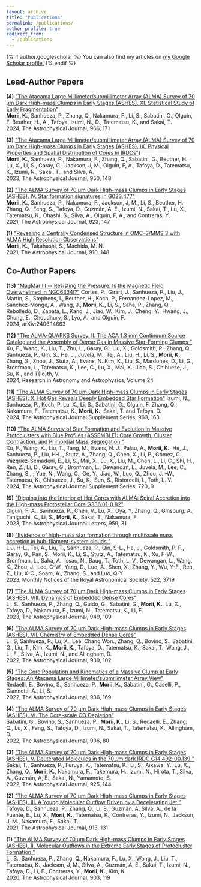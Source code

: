 ```yaml
---
layout: archive
title: "Publications"
permalink: /publications/
author_profile: true
redirect_from:
  - /publications
---
```


{% if author.googlescholar %}
  You can also find my articles on <u><a href="{{author.googlescholar}}">my Google Scholar profile</a>.</u>
{% endif %}

<!-- 
{% include base_path %} -->

## Lead-Author Papers 
**(4)** ["The Atacama Large Millimeter/submillimeter Array (ALMA) Survey of 70 μm Dark High-mass Clumps in Early Stages (ASHES). XI. Statistical Study of Early Fragmentation"](https://ui.adsabs.harvard.edu/abs/2024ApJ...966..171M/abstract)
<br>
**Morii, K.**, Sanhueza, P., Zhang, Q., Nakamura, F.,  Li, S., Sabatini, G., Olguin, F, Beuther, H., A., Tafoya, Izumi, N., D., Tatematsu, K., and Sakai, T.
<br>
2024, The Astrophysical Journal, 966, 171
<br />

**(3)** ["The Atacama Large Millimeter/submillimeter Array (ALMA) Survey of 70 μm Dark High-mass Clumps in Early Stages (ASHES). IX. Physical Properties and Spatial Distribution of Cores in IRDCs"](https://ui.adsabs.harvard.edu/abs/2023ApJ...950..148M/abstract))
<br>
**Morii, K.**, Sanhueza, P., Nakamura, F., Zhang, Q., Sabatini, G., Beuther, H., Lu, X., Li, S., Garay, G., 
Jackson, J, M., Olguin, F, A., Tafoya, D., Tatematsu, K., Izumi, N.,  Sakai, T., and Silva, A.
<br>
2023, The Astrophysical Journal, 950, 148
<br />

**(2)** ["The ALMA Survey of 70 µm Dark High-mass Clumps in Early Stages (ASHES). IV. Star formation signatures in G023.477"](https://ui.adsabs.harvard.edu/abs/2021ApJ...923..147M/abstract)
<br>
**Morii, K.**, Sanhueza, P., Nakamura, F., Jackson, J, M., Li, S., Beuther, H., Zhang, Q., Feng, S., Tafoya, D., Guzmán, A, E., Izumi, N., Sakai, T., Lu, X., 
Tatematsu, K., Ohashi, S., Silva, A., Olguin, F, A., and Contreras, Y.
<br>
2021, The Astrophysical Journal, 923, 147
<br />

**(1)** ["Revealing a Centrally Condensed Structure in OMC–3/MMS 3 with ALMA High Resolution Observations"](https://ui.adsabs.harvard.edu/abs/2021ApJ...910..148M/abstract)
<br>
**Morii, K.**, Takahashi, S., Machida, M. N.
<br>
2021, The Astrophysical Journal, 910, 148
<br />

## Co-Author Papers 
**(13)** ["MagMar III -- Resisting the Pressure, Is the Magnetic Field Overwhelmed in NGC6334I?"](https://ui.adsabs.harvard.edu/abs/2024arXiv240614663C/abstract)
<be>
Cortes, P., Girart, J., Sanhueza, P., Liu, J., Martin, S., Stephens, I., Beuther, H., Koch, P., Fernandez-Lopez, M., Sanchez-Monge, A., Wang, J., **Morii, K.**, Li, S., Saha, P., Zhang, Q., Rebolledo, D., Zapata, L., Kang, J., Jiao, W., Kim, J., Cheng, Y., Hwang, J., Chung, E., Choudhury, S., Lyo, A., and Olguin, F.
<br>
2024, arXiv:2406.14663
<br />

**(12)** ["The ALMA-QUARKS Survey. II. The ACA 1.3 mm Continuum Source Catalog and the Assembly of Dense Gas in Massive Star-Forming Clumps "](https://ui.adsabs.harvard.edu/abs/2024RAA....24f5011X/abstract)
<be>
Xu, F., Wang, K., Liu, T., Zhu, L., Garay, G., Liu, X., Goldsmith, P., Zhang, Q., Sanhueza, P., Qin, S., He, J., Juvela, M., Tej, A., Liu, H., Li, S., **Morii, K.**, Zhang, S., Zhou, J., Stutz, A., Evans, N. Kim, K., Liu, S., Mardones, D., Li, G., Bronfman, L., Tatematsu, K., Lee, C.,  Lu, X., Mai, X., Jiao, S., Chibueze, J., Su, K., and T{'o}th, V.
<br>
2024, Research in Astronomy and Astrophysics, Volume 24
<br />

**(11)** ["The ALMA Survey of 70 µm Dark High-mass Clumps in Early Stages (ASHES). X. Hot Gas Reveals Deeply Embedded Star Formation"](https://ui.adsabs.harvard.edu/abs/2024ApJ...963..163I/abstract)
<be>
Izumi, N., Sanhueza, P., Koch, P. Lu, X., Li, S., Sabatini, G., Olguin, F, Zhang, Q., Nakamura, F., Tatematsu, K., **Morii, K.**, Sakai, T.  and Tafoya,  D.
<br>
2024, The Astrophysical Journal Supplement Series, 963, 163
<br />

**(10)** ["The ALMA Survey of Star Formation and Evolution in Massive Protoclusters with Blue Profiles (ASSEMBLE): Core Growth, Cluster Contraction, and Primordial Mass Segregation 
"](https://ui.adsabs.harvard.edu/abs/2024ApJS..270....9X/abstract)
<br>
Xu, F., Wang, K., Liu, T., Tang, M., Evans, N. J., Palau, A., **Morii, K.**, He, J., Sanhueza, P., Liu, H-L., Stutz, A., Zhang, Q., Chen, X., Li, P., Gómez, G., Vázquez-Semadeni, E., Li, S., Mai, X., Lu, X., Liu, M., Chen, L., Li, C., Shi, H., Ren, Z., Li, D., Garay, G., Bronfman, L., Dewangan, L., Juvela, M., Lee, C., Zhang, S., ; Yue, N., Wang, C., Ge, Y., Jiao, W., Luo, Q., Zhou, J. -W., Tatematsu, K.,  Chibueze, J., Su, K., Sun, S., Ristorcelli, I., Toth, L. V.
<br>
2024, The Astrophysical Journal Supplement Series, 720, 9
<br />

**(9)** ["Digging into the Interior of Hot Cores with ALMA: Spiral Accretion into the High-mass Protostellar Core G336.01-0.82"](https://ui.adsabs.harvard.edu/abs/2023ApJ...959L..31O/abstract)
<br>
Olguin, F. A., Sanhueza, P., Chen, V., Lu, X., Oya, Y, Zhang, Q., Ginsburg, A., Taniguchi, K., Li, S., **Morii, K.**, Sakai, T., Nakamura, F.
<br>
2023, The Astrophysical Journal Letters, 959, 31
<br />

**(8)** ["Evidence of high-mass star formation through multiscale mass accretion in hub-filament-system clouds "](https://ui.adsabs.harvard.edu/abs/2023MNRAS.522.3719L/abstract)
<br>
Liu, H-L., Tej, A., Liu, T., Sanhueza, P., Qin, S-L., He, J., Goldsmith, P. F., Garay, G., Pan, S., Morii, K., Li, S., Stutz, A., 
Tatematsu, K., Xu, F-W., Bronfman, L., Saha, A., Issac, N., Baug, T., Toth, L. V., Dewangan, L., Wang, K., Zhou, J., Lee, C-W., 
Yang, D., Luo, A., Shen, X., Zhang, Y., Wu, Y-F., Ren, Z., Liu, X-C., Soam, A., Zhang, S., and Luo, Q-Y
<br>
2023, Monthly Notices of the Royal Astronomical Society, 522, 3719
<br />

**(7)** ["The ALMA Survey of 70 μm Dark High-mass Clumps in Early Stages (ASHES). VIII. Dynamics of Embedded Dense Cores"](https://ui.adsabs.harvard.edu/abs/2023ApJ...949..109L/abstract)
<br>
Li, S., Sanhueza, P., Zhang, Q., Guido, G., Sabatini, G., **Morii, K.**, Lu, X., Tafoya, D., Nakamura, F., Izumi, N., Tatematsu, K., Li, F.
<br>
2023, The Astrophysical Journal, 949, 109
<br />

**(6)** ["The ALMA Survey of 70 μm Dark High-mass Clumps in Early Stages (ASHES). VII. Chemistry of Embedded Dense Cores"](https://ui.adsabs.harvard.edu/abs/2022ApJ...939..102L/abstract)
<br>
Li, S, Sanhueza, P., Lu, X., Lee, Chang Won., Zhang, Q., Bovino, S., Sabatini, G., Liu, T., Kim, K., **Morii, K.**, Tafoya, D., Tatematsu, K., Sakai, T., Wang, J., Li, F., Silva, A., Izumi, N., and Allingham, D. 
<br>
2022, The Astrophysical Journal, 939, 102
<br />

**(5)** ["The Core Population and Kinematics of a Massive Clump at Early Stages: An Atacama Large Millimeter/submillimeter Array View"](https://iopscience.iop.org/article/10.3847/1538-4357/ac85b4)
<br>
Redaelli, E., Bovino, S., Sanhueza, P., **Morii, K.**,  Sabatini, G., Caselli, P., Giannetti, A., Li, S. 
<br>
2022, The Astrophysical Journal, 936, 169
<br />

**(4)** ["The ALMA Survey of 70 µm Dark High-mass Clumps in Early Stages (ASHES). VI. The Core-scale CO Depletion"](https://ui.adsabs.harvard.edu/abs/2022ApJ...936...80S/abstract)
<br>
Sabatini, G., Bovino, S., Sanhueza, P., **Morii, K.**, Li, S., Redaelli, E., Zhang, Q., Lu, X., Feng, S., Tafoya, D., Izumi, N., Sakai, T., Tatematsu, K., Allingham, D.
<br>
2022, The Astrophysical Journal, 936, 80
<br />

**(3)** ["The ALMA Survey of 70 µm Dark High-mass Clumps in Early Stages (ASHES). V. Deuterated Molecules in the 70 $\mu$m dark IRDC G14.492-00.139 "](https://ui.adsabs.harvard.edu/abs/2022ApJ...925..144S/abstract)
<br>
Sakai, T., Sanhueza, P., Furuya, K., Tatematsu, K., Li, S., Aikawa, Y., Lu, X., Zhang, Q., **Morii, K.**, Nakamura, F., Takemura, H., Izumi, N., Hirota, T., Silva, A., Guzmán, A, E., Sakai, N., Yamamoto, S.
<br>
2022, The Astrophysical Journal, 925, 144
<br />

**(2)** ["The ALMA Survey of 70 μm Dark High-mass Clumps in Early Stages (ASHES). III. A Young Molecular Outflow Driven by a Decelerating Jet "](https://ui.adsabs.harvard.edu/abs/2021ApJ...913..131T/abstract)
<br>
Tafoya, D., Sanhueza, P., Zhang, Q., Li, S., Guzmán, A, Silva, A., de la Fuente, E., Lu, X., **Morii, K.**, Tatematsu, K., Contreras, Y.,  Izumi, N.,
Jackson, J, M., Nakamura, F., Sakai, T., 
<br>
2021, The Astrophysical Journal, 913, 131
<br />

**(1)** ["The ALMA Survey of 70 μm Dark High-mass Clumps in Early Stages (ASHES). II. Molecular Outflows in the Extreme Early Stages of Protocluster Formation "](https://ui.adsabs.harvard.edu/abs/2020ApJ...903..119L/abstract)
<br>
Li, S., Sanhueza, P., Zhang, Q., Nakamura, F., Lu, X.,  Wang, J., Liu, T., Tatematsu, K., 
Jackson, J, M., Silva, A., Guzmán, A, E., Sakai, T., Izumi, N., Tafoya, D., Li, F., Contreras, Y., **Morii, K.**, Kim, K.
<br>
2020, The Astrophysical Journal, 903, 119


<!-- {% for post in site.publications reversed %}
  {% include archive-single.html %}
{% endfor %} -->

